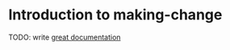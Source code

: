 # Introduction to making-change

TODO: write [great documentation](http://jacobian.org/writing/what-to-write/)
